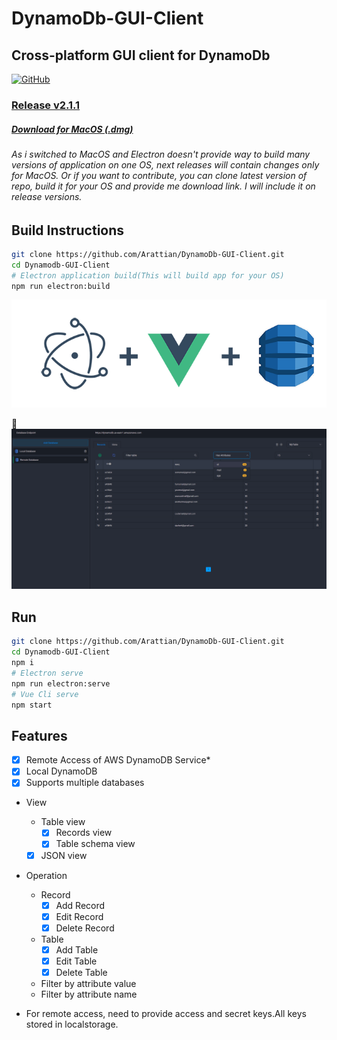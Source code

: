 # DynamoDb-GUI-Client
## Cross-platform GUI client for DynamoDb

[![GitHub](https://img.shields.io/github/license/mashape/apistatus.svg)](https://github.com/Arattian/DynamoDb-GUI-Client/blob/master/LICENSE)


### [Release v2.1.1](https://github.com/Arattian/DynamoDb-GUI-Client/releases/tag/v2.1.1)
##### [Download for MacOS (.dmg)](https://github.com/Arattian/DynamoDb-GUI-Client/releases/download/v2.1.1/DynamoDbGUI-mac-2.1.1.dmg)

###### As i switched to MacOS and Electron doesn't provide way to build many versions of application on one OS, next releases will contain changes only for MacOS. Or if you want to contribute, you can clone latest version of repo, build it for your OS and provide me download link. I will include it on release versions.

## Build Instructions 

```bash
git clone https://github.com/Arattian/DynamoDb-GUI-Client.git
cd Dynamodb-GUI-Client
# Electron application build(This will build app for your OS)
npm run electron:build
```

![Logo](src/assets/git-logo.png)

:eyes:
![Logo](src/assets/App-View.png)

## Run

```bash
git clone https://github.com/Arattian/DynamoDb-GUI-Client.git
cd Dynamodb-GUI-Client
npm i
# Electron serve
npm run electron:serve
# Vue Cli serve
npm start
```

## Features

* [x] Remote Access of AWS DynamoDB Service*
* [x] Local DynamoDB
* [x] Supports multiple databases
* View
  * Table view
    * [x] Records view
    * [x] Table schema view
  * [x] JSON view
* Operation
  * Record
    * [x] Add Record
    * [x] Edit Record
    * [x] Delete Record
  * Table
    * [x] Add Table
    * [x] Edit Table
    * [x] Delete Table
  * Filter by attribute value
  * Filter by attribute name

* For remote access, need to provide access and secret keys.All keys stored in localstorage.
